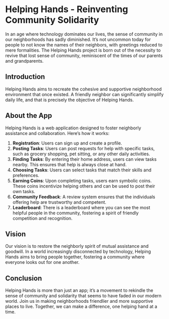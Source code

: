 # Helping Hands - Reinventing Community Solidarity

In an age where technology dominates our lives, the sense of community in our neighborhoods has sadly diminished. It’s not uncommon today for people to not know the names of their neighbors, with greetings reduced to mere formalities. The Helping Hands project is born out of the necessity to revive that lost sense of community, reminiscent of the times of our parents and grandparents.

## Introduction

Helping Hands aims to recreate the cohesive and supportive neighborhood environment that once existed. A friendly neighbor can significantly simplify daily life, and that is precisely the objective of Helping Hands.

## About the App

Helping Hands is a web application designed to foster neighborly assistance and collaboration. Here’s how it works:

1. **Registration**: Users can sign up and create a profile.
2. **Posting Tasks**: Users can post requests for help with specific tasks, such as grocery shopping, pet sitting, or any other daily activities.
3. **Finding Tasks**: By entering their home address, users can view tasks nearby. This ensures that help is always close at hand.
4. **Choosing Tasks**: Users can select tasks that match their skills and preferences.
5. **Earning Coins**: Upon completing tasks, users earn symbolic coins. These coins incentivize helping others and can be used to post their own tasks.
6. **Community Feedback**: A review system ensures that the individuals offering help are trustworthy and competent.
7. **Leaderboard**: There is a leaderboard where you can see the most helpful people in the community, fostering a spirit of friendly competition and recognition.

## Vision

Our vision is to restore the neighborly spirit of mutual assistance and goodwill. In a world increasingly disconnected by technology, Helping Hands aims to bring people together, fostering a community where everyone looks out for one another.

## Conclusion

Helping Hands is more than just an app; it’s a movement to rekindle the sense of community and solidarity that seems to have faded in our modern world. Join us in making neighborhoods friendlier and more supportive places to live. Together, we can make a difference, one helping hand at a time.
